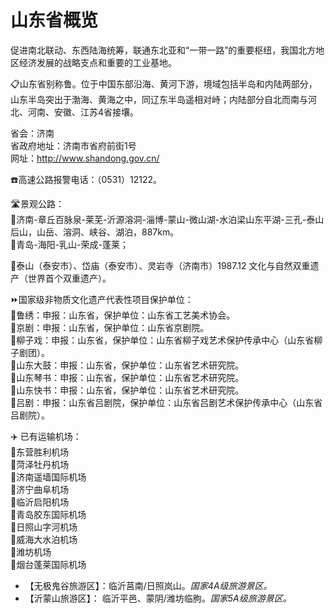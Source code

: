# 山东省概览  
促进南北联动、东西陆海统筹，联通东北亚和“一带一路”的重要枢纽，我国北方地区经济发展的战略支点和重要的工业基地。  
  
📋山东省别称鲁。位于中国东部沿海、黄河下游，境域包括半岛和内陆两部分，山东半岛突出于渤海、黄海之中，同辽东半岛遥相对峙；内陆部分自北而南与河北、河南、安徽、江苏4省接壤。  
  
省会：济南  
省政府地址：济南市省府前街1号  
网址：http://www.shandong.gov.cn/  
  
☎️高速公路报警电话：（0531）12122。  
  
🛣️景观公路：  
🔸济南-章丘百脉泉-莱芜-沂源溶洞-淄博-蒙山-微山湖-水泊梁山东平湖-三孔-泰山后山，山岳、溶洞、峡谷、湖泊，887km。  
🔸青岛-海阳-乳山-荣成-蓬莱；  
  
🏅泰山（泰安市）、岱庙（泰安市）、灵岩寺（济南市）1987.12 文化与自然双重遗产（世界首个双重遗产）。  
  
⏩国家级非物质文化遗产代表性项目保护单位：  
🔸鲁绣：申报：山东省，保护单位：山东省工艺美术协会。  
🔸京剧：申报：山东省，保护单位：山东省京剧院。  
🔸柳子戏：申报：山东省，保护单位：山东省柳子戏艺术保护传承中心（山东省柳子剧团）。  
🔸山东大鼓：申报：山东省，保护单位：山东省艺术研究院。  
🔸山东琴书：申报：山东省，保护单位：山东省艺术研究院。  
🔸山东快书：申报：山东省，保护单位：山东省艺术研究院。  
🔸吕剧：申报：山东省吕剧院，保护单位：山东省吕剧艺术保护传承中心（山东省吕剧院）。   
  
✈️ 已有运输机场：  
🔸东营胜利机场  
🔸菏泽牡丹机场  
🔸济南遥墙国际机场  
🔸济宁曲阜机场  
🔸临沂启阳机场  
🔸青岛胶东国际机场  
🔸日照山字河机场  
🔸威海大水泊机场  
🔸潍坊机场  
🔸烟台蓬莱国际机场  
   
* 【无极鬼谷旅游区】：临沂莒南/日照岚山。*国家4A级旅游景区。*  
* 【沂蒙山旅游区】： 临沂平邑、蒙阴/潍坊临朐。*国家5A级旅游景区。*   